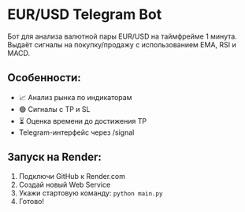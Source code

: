 # EUR/USD Telegram Bot

Бот для анализа валютной пары EUR/USD на таймфрейме 1 минута. Выдаёт сигналы на покупку/продажу с использованием EMA, RSI и MACD.

## Особенности:
- 📈 Анализ рынка по индикаторам
- 🟢 Сигналы с TP и SL
- ⏳ Оценка времени до достижения TP
- Telegram-интерфейс через /signal

## Запуск на Render:
1. Подключи GitHub к Render.com
2. Создай новый Web Service
3. Укажи стартовую команду: `python main.py`
4. Готово!